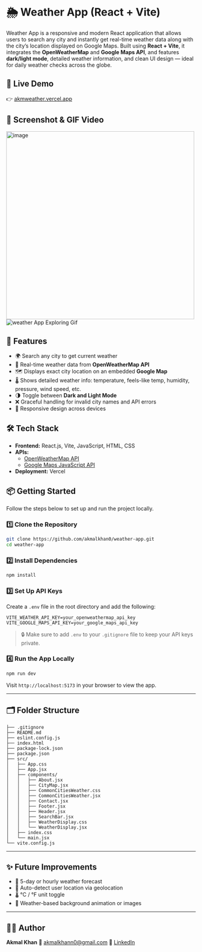 # 🌦️ Weather App (React + Vite)

Weather App is a responsive and modern React application that allows users to search any city and instantly get real-time weather data along with the city’s location displayed on Google Maps. Built using **React + Vite**, it integrates the **OpenWeatherMap** and **Google Maps API**, and features **dark/light mode**, detailed weather information, and clean UI design — ideal for daily weather checks across the globe.

## 🔗 Live Demo

👉 [akmweather.vercel.app](https://akmweather.vercel.app)

## 📸 Screenshot & GIF Video
<p>
<img width="500" alt="image" src="https://i.ibb.co/B2XHdztR/Screenshot-2025-08-05-032904.png" />
<img alt="weather App Exploring Gif" src="https://github.com/user-attachments/assets/d42793c6-25ca-42ee-a785-c924b685c241">
</p>

## 🚀 Features

- 🌍 Search any city to get current weather
- 📡 Real-time weather data from **OpenWeatherMap API**
- 🗺️ Displays exact city location on an embedded **Google Map**
- 🌡️ Shows detailed weather info: temperature, feels-like temp, humidity, pressure, wind speed, etc.
- 🌗 Toggle between **Dark and Light Mode**
- ❌ Graceful handling for invalid city names and API errors
- 📱 Responsive design across devices

## 🛠️ Tech Stack

- **Frontend:** React.js, Vite, JavaScript, HTML, CSS
- **APIs:**
  - [OpenWeatherMap API](https://openweathermap.org/api)
  - [Google Maps JavaScript API](https://developers.google.com/maps/documentation/javascript)
- **Deployment:** Vercel

## 📦 Getting Started

Follow the steps below to set up and run the project locally.

### 1️⃣ Clone the Repository

```bash
git clone https://github.com/akmalkhan0/weather-app.git
cd weather-app
````

### 2️⃣ Install Dependencies

```bash
npm install
```

### 3️⃣ Set Up API Keys

Create a `.env` file in the root directory and add the following:

```env
VITE_WEATHER_API_KEY=your_openweathermap_api_key
VITE_GOOGLE_MAPS_API_KEY=your_google_maps_api_key
```

> 🔒 Make sure to add `.env` to your `.gitignore` file to keep your API keys private.

### 4️⃣ Run the App Locally

```bash
npm run dev
```

Visit `http://localhost:5173` in your browser to view the app.

---

## 🗂️ Folder Structure


```text
├── .gitignore
├── README.md
├── eslint.config.js
├── index.html
├── package-lock.json
├── package.json
├── src/
│   ├── App.css
│   ├── App.jsx
│   ├── components/
│   │   ├── About.jsx
│   │   ├── CityMap.jsx
│   │   ├── CommonCitiesWeather.css
│   │   ├── CommonCitiesWeather.jsx
│   │   ├── Contact.jsx
│   │   ├── Footer.jsx
│   │   ├── Header.jsx
│   │   ├── SearchBar.jsx
│   │   ├── WeatherDisplay.css
│   │   └── WeatherDisplay.jsx
│   ├── index.css
│   └── main.jsx
└── vite.config.js
```

---

## ✨ Future Improvements

* 🔁 5-day or hourly weather forecast
* 📍 Auto-detect user location via geolocation
* 🌡️ °C / °F unit toggle
* 🎨 Weather-based background animation or images

---

## 🙋‍♂️ Author

**Akmal Khan**
📧 [akmalkhann0@gmail.com](mailto:akmalkhann0@gmail.com)
🔗 [LinkedIn](https://linkedin.com/in/akmalkhan0)
